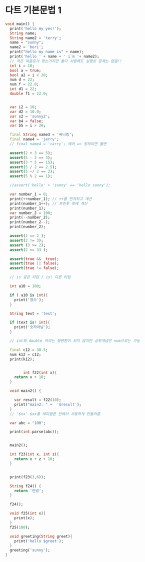 # 다트 기본문법 1

```dart
void main() {
  print('hello my yes!');
  String name;
  String name2 = 'terry';
  name = "sunny";
  name2 = 'bori';
  print("hello my name is" + name);
  print('hello ' + name + ' i`m '+ name2);
  // 작은 따옴표가 맞는거지만 둘다 사용해도 실행상 문제는 없음!!
  int i = 10;
  bool a = true;
  bool a2 = i < 20;
  num d = 22;
  num f = 22.0;
  int d1 = 22;
  double f1 = 22.0;


  var i2 = 10;
  var d2 = 10.0;
  var s2 = 'sunny2';
  var b4 = false;
  var b5 = i > 20;

  final String name3 = '써니킹';
  final name4 = 'jerry';
  // final name4 = 'carry'; 에러 => 정의되면 불변

  assert(2 + 3 == 5);
  assert(5 - 2 == 3);
  assert(3 * 5 == 15);
  assert(5 / 2 == 2.5);
  assert(5 ~/ 2 == 2);
  assert(5 % 2 == 1);

  //assert('hello' + 'sunny' == 'hello sunny');

  var number_1 = 0;
  print(++number_1); // ++를 먼저하고 계산
  print(number_1++); // 프린투 후에 계산
  print(number_1);
  var number_2 = 100;
  print(--number_2);
  print(number_2--);
  print(number_2);

  assert(2 == 2 );
  assert(2 != 3);
  assert (3 >= 2);
  assert(2 <= 33 );

  assert(true &&  true);
  assert(true || false);
  assert(true != false);

  // is 같은 타입 / is! 다른 타입

  int a10 = 100;

  if ( a10 is int){
    print('정수');
  }

  String text = 'test';

  if (text is! int){
    print('숫자아님');
  }

  // int와 double 끼리는 형변환이 되지 않지만 상위개념인 num으로는 가능

  final c12 = 30.5;
  num k12 = c12;
  print(k12);


        int f22(int x){
    return x + 10;
  }

  void main2() {

    var result = f22(10);
    print("main2: " +  '$result');
  }
  // '$xx' $xx를 세미클론 안에서 사용하게 만들어줌

  var abc = "100";

  print(int.parse(abc));


  main2();

  int f23(int x, int z){
    return x + z + 10;
  }


  print(f23(3,6));

  String f24() {
    return '안녕';
  }

  f24();

  void f25(int x){
    print(x);
  }
  f25(100);

  void greeting(String greet){
    print('hello $greet');
  }
  greeting('sunny');
}
```
<!--/*
 const 의 경우, 컴파일 타임에서 상수를 정의할 수 있다. 즉, const 로 정의한 상수는 런타임에서 정의되는 값을 설정할 수 없다는 의미다. 예를 들어 DateTime.now() 의 경우 런타임에서 호출 될 때마다 결과 값이 다른데 이러한 값은 const 로 설정할 수 없다. 결국 const 로 설정하는 값은 대부분 리터럴이 될 것이다.
반면, final 은 런타임에서 결정되는 값도 설정할 있다.
final DateTime now = DateTime.now(); // 문제 없음
// const DateTime now = DateTime.now(); // compile error
 */
 --!>
